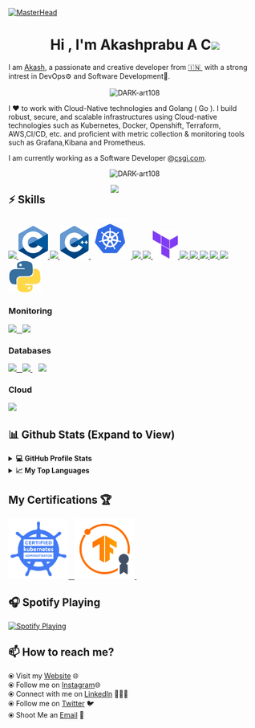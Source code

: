 [![MasterHead](https://static.vecteezy.com/system/resources/previews/000/693/934/original/dark-blue-technology-and-high-tech-abstract-background-vector.jpg)](https://akashprabu.netlify.app/)

<h1 align="center">Hi , I'm Akashprabu A C<img src="https://media.giphy.com/media/hvRJCLFzcasrR4ia7z/giphy.gif" width="35"></h1>


I am [Akash](https://akashprabu.netlify.app/), a passionate and creative developer from [🇮🇳 ](https://en.wikipedia.org/wiki/India)&nbsp;with a strong intrest in DevOps⚙️ and Software Development🤖.

<p align="center"><img align="center" src="https://github-readme-streak-stats.herokuapp.com/?user=DARK-art108&theme=algolia" alt="DARK-art108" /></p>

I ❤️ to work with Cloud-Native technologies and Golang ( Go ). I build robust, secure, and scalable infrastructures using Cloud-native technologies such as Kubernetes, Docker, Openshift, Terraform, AWS,CI/CD, etc. and proficient with metric collection & monitoring tools such as Grafana,Kibana and Prometheus.

I am currently working as a Software Developer @[csgi.com](https://www.csgi.com/).

<p align="center"> <img src="https://komarev.com/ghpvc/?username=DARK-art108&label=Profile%20views&color=0e75b6&style=plastic" alt="DARK-art108" /> </p>

<img align='right' src="https://i.pinimg.com/originals/50/44/30/50443067a22e6dd1ecc2d2e394d6e634.gif" width="300">

## :zap: Skills

<p float="left">
  <a href="https://golang.org/" target="_blank" >
    <img src="https://raw.githubusercontent.com/itsksaurabh/itsksaurabh/master/assets/golang.gif"  height="90" />
  </a>
  <a href="https://www.open-std.org/jtc1/sc22/wg14/" target="_blank" >
    <img src="https://github.com/Akash-HelloWorld3/Portfolio/blob/main/media/skills/c.png"  height="65" />
  </a>
   <a href="https://www.w3.org/wiki/The_web_standards_model_-_HTML_CSS_and_JavaScript" target="_blank" >
    <img src="https://raw.githubusercontent.com/itsksaurabh/itsksaurabh/master/assets/html-css-js.png" height="70" />
  </a>
  <a href="https://isocpp.org/" target="_blank" >
    <img src="https://github.com/Akash-HelloWorld3/Portfolio/blob/main/media/skills/cpp.png"  height="65" />
  </a>
  <a href="https://kubernetes.io/" target="_blank" >
    <img src="https://github.com/Akash-HelloWorld3/Portfolio/blob/main/media/skills/k8s.png"  height="80" />
  </a>
  <a href="https://www.docker.com/" target="_blank" >
    <img src="https://raw.githubusercontent.com/itsksaurabh/itsksaurabh/master/assets/docker.gif"  height="80" /> 
  </a>
  <a href="https://docs.gitlab.com/ee/ci/" target="_blank" >
    <img src="https://raw.githubusercontent.com/itsksaurabh/itsksaurabh/master/assets/cicd.gif"  height="65" />
  </a>
  <a href="https://www.terraform.io/" target="_blank" >
    <img src="https://github.com/Akash-HelloWorld3/Portfolio/blob/main/media/skills/terraform.webp" width="50" />
  </a>
  <a href="https://helm.sh/" target="_blank" >
    <img src="https://raw.githubusercontent.com/itsksaurabh/itsksaurabh/master/assets/helm.gif"  height="75" />
  </a>
  </a>
    <a href="https://www.jenkins.io/" target="_blank" >
    <img src="https://raw.githubusercontent.com/DARK-art108/ItsRitesh/master/assets/ll.png" height="90" />
  </a>
  <a href="www.tensorflow.org" target="_blank" >
    <img src="https://raw.githubusercontent.com/DARK-art108/ItsRitesh/master/assets/tf.png" height="70" />
  </a>
  <a href="https://pytorch.org/" target="_blank" >
    <img src="https://raw.githubusercontent.com/DARK-art108/ItsRitesh/master/assets/pyt2.png" height="70" />
  </a>
  <a href="https://www.kubeflow.org/" target="_blank" >
    <img src="https://raw.githubusercontent.com/DARK-art108/ItsRitesh/master/assets/kf.png" height="70" />
  </a>
  <a href="https://www.python.org/" target="_blank" >
    <img src="https://github.com/Akash-HelloWorld3/Portfolio/blob/main/media/skills/python.gif"  height="65" />
  </a>  
</p>

### Monitoring
  
 <p float="left">
  <a href="https://grafana.com/" target="_blank" >
    <img src="https://raw.githubusercontent.com/itsksaurabh/itsksaurabh/master/assets/grafana.gif" height="60" />&nbsp;&nbsp;
  </a>
  <a href="https://prometheus.io/" target="_blank" >
    <img src="https://raw.githubusercontent.com/itsksaurabh/itsksaurabh/master/assets/prometheus.gif" height="65" />
  </a>
</p>
 

### Databases
  
 <p float="left">
  <a href="https://www.postgresql.org/" target="_blank" >
    <img src="https://raw.githubusercontent.com/itsksaurabh/itsksaurabh/master/assets/postgresql.gif" height="90" />&nbsp;&nbsp;
  </a>
  <a href="https://www.timescale.com/" target="_blank" >
    <img src="https://raw.githubusercontent.com/itsksaurabh/itsksaurabh/master/assets/tsdb.gif" width="120" />
  </a>&nbsp;&nbsp;
  <a href="https://www.mongodb.com/" target="_blank" >
    <img src="https://raw.githubusercontent.com/itsksaurabh/itsksaurabh/master/assets/mongo.gif" height="80" />
  </a>
</p>

### Cloud

  <a href="https://aws.amazon.com/" target="_blank" >
    <img src="https://raw.githubusercontent.com/itsksaurabh/itsksaurabh/master/assets/aws.gif"  height="75" />
  </a>

  
  ## 📊 Github Stats (Expand to View) 
  
  <details>
  <summary><b>💻 GitHub Profile Stats</b></summary>

<p align="center"> <img src="https://github-stats-readme.dark-art108.vercel.app/api?username=DARK-art108&show_icons=true&theme=radical" alt="DARK-art108" />

</details>

  <details>
  <summary><b>📈 My Top Languages</b></summary>

<p align="center"> <img src="https://github-stats-readme.dark-art108.vercel.app/api/top-langs/?username=DARK-art108&layout=compact" alt="DARK-art108"/>

</details>

<!-- ## 📊 My Kaggle Stats 

![competition](https://road-to-kaggle-grandmaster.vercel.app/api/badges/ritesh2000/competition)
![dataset](https://road-to-kaggle-grandmaster.vercel.app/api/badges/ritesh2000/dataset)
![notebook](https://road-to-kaggle-grandmaster.vercel.app/api/badges/ritesh2000/notebook)
![discussion](https://road-to-kaggle-grandmaster.vercel.app/api/badges/ritesh2000/discussion) -->

## My Certifications 🏆

 <p float="left">
  <a href="https://www.credly.com/earner/earned/badge/1bb3a123-ed05-4601-9529-6b9d9333806a" target="_blank" >
    <img src="https://raw.githubusercontent.com/DARK-art108/DARK-art108/master/assets/cka_from_cncfsite__281_29.png" height="120" />&nbsp;&nbsp;
  </a>
  <a href="https://www.credly.com/badges/96226bee-15b6-4ab9-8d9d-9910bdc568f9" target="_blank" >
    <img src="https://raw.githubusercontent.com/DARK-art108/DARK-art108/master/assets/6708850e-76a3-4aa7-8220-6edcc9d7874f.png" width="120" />
  </a>&nbsp;&nbsp;
</p>



  
## 🎧 Spotify Playing 
  [<img src="https://spotify-readme.dark-art108.vercel.app/api/spotify-playing" alt=" Spotify Playing" width="450" />](https://open.spotify.com/user/316jsag3fisl42rcnnssu7jersee)
  
  
## 📫 How to reach me? 

  ⦿ Visit my [Website](https://akashprabu.netlify.app/) 🌐 <br>
  ⦿ Follow me on [Instagram](https://www.instagram.com/_c.r.a.z.y_killer_/)🌐 <br>
  ⦿ Connect with me on [LinkedIn](https://www.linkedin.com/in/akashprabu/) 👨🏻‍💻 <br>
  ⦿ Follow me on [Twitter](https://twitter.com/Akash_c18) 🐦 <br>
  ⦿ Shoot Me an [Email](mailto:appleakash202@gmail.com) 💌 <br>